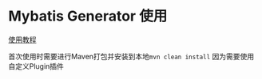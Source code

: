 # Mybatis Generator 使用

[使用教程](https://www.cnblogs.com/throwable/p/12046848.html)

首次使用时需要进行Maven打包并安装到本地```mvn clean install```
因为需要使用自定义Plugin插件